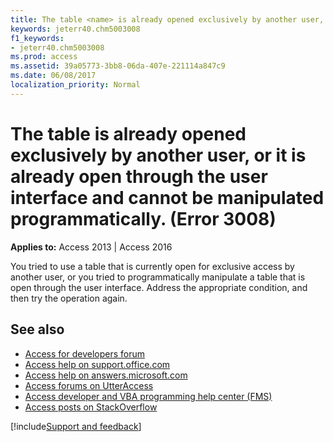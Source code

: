 ```yaml
---
title: The table <name> is already opened exclusively by another user, or it is already open through the user interface and cannot be manipulated programmatically. (Error 3008)
keywords: jeterr40.chm5003008
f1_keywords:
- jeterr40.chm5003008
ms.prod: access
ms.assetid: 39a05773-3bb8-06da-407e-221114a847c9
ms.date: 06/08/2017
localization_priority: Normal
---
```



# The table <name> is already opened exclusively by another user, or it is already open through the user interface and cannot be manipulated programmatically. (Error 3008)

  

**Applies to:** Access 2013 | Access 2016

You tried to use a table that is currently open for exclusive access by another user, or you tried to programmatically manipulate a table that is open through the user interface. Address the appropriate condition, and then try the operation again.

## See also

- [Access for developers forum](https://social.msdn.microsoft.com/Forums/office/home?forum=accessdev)
- [Access help on support.office.com](https://support.office.com/search/results?query=Access)
- [Access help on answers.microsoft.com](https://answers.microsoft.com/)
- [Access forums on UtterAccess](https://www.utteraccess.com/forum/index.php?act=idx)
- [Access developer and VBA programming help center (FMS)](https://www.fmsinc.com/MicrosoftAccess/developer/)
- [Access posts on StackOverflow](https://stackoverflow.com/questions/tagged/ms-access)

[!include[Support and feedback](~/includes/feedback-boilerplate.md)]
